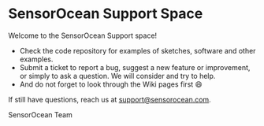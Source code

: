 # SensorOcean Support Space

Welcome to the SensorOcean Support space!

* Check the code repository for examples of sketches, software and other examples.
* Submit a ticket to report a bug, suggest a new feature or improvement, or simply to ask a question. We will consider and try to help.
* And do not forget to look through the Wiki pages first :smile:

If still have questions, reach us at [support@sensorocean.com](mailto:support@sensorocean.com).

SensorOcean Team 
